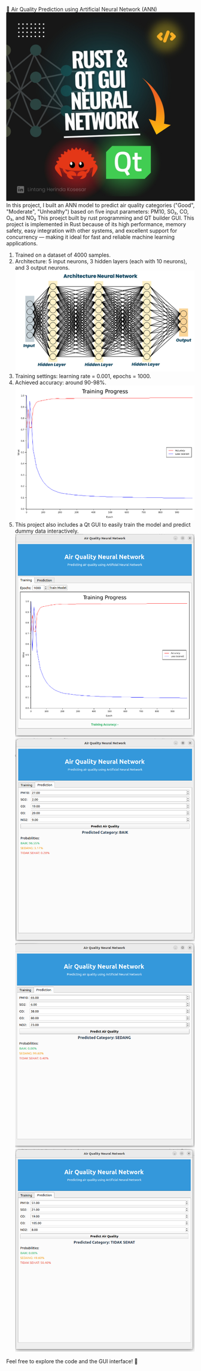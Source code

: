 🌿 Air Quality Prediction using Artificial Neural Network (ANN)
![alt text](https://github.com/lintangkosesar/neural_network_qt/blob/main/rustqtnn.jpg?raw=true)
In this project, I built an ANN model to predict air quality categories ("Good", "Moderate", "Unhealthy") based on five input parameters: PM10, SO₂, CO, O₃, and NO₂ This proejct built by rust programming and QT builder GUI.
This project is implemented in Rust because of its high performance, memory safety, easy integration with other systems, and excellent support for concurrency — making it ideal for fast and reliable machine learning applications.

1. Trained on a dataset of 4000 samples.
2. Architecture: 5 input neurons, 3 hidden layers (each with 10 neurons), and 3 output neurons.
   ![alt text](https://github.com/lintangkosesar/neural_network_qt/blob/main/Architecture%20Neural%20Network.jpg?raw=true)
4. Training settings: learning rate = 0.001, epochs = 1000.
5. Achieved accuracy: around 90-98%.
![alt text](https://github.com/lintangkosesar/neural_network_qt/blob/main/qt/build/training_plot.png?raw=true)
6. This project also includes a Qt GUI to easily train the model and predict dummy data interactively.
![alt text](https://github.com/lintangkosesar/neural_network_qt/blob/main/guiqt.png?raw=true)
![alt text](https://github.com/lintangkosesar/neural_network_qt/blob/main/prediksibaik.png?raw=true)
![alt text](https://github.com/lintangkosesar/neural_network_qt/blob/main/prediksisedang.png?raw=true)
![alt text](https://github.com/lintangkosesar/neural_network_qt/blob/main/prediksitidaksehat.png?raw=true)

Feel free to explore the code and the GUI interface! 🚀
